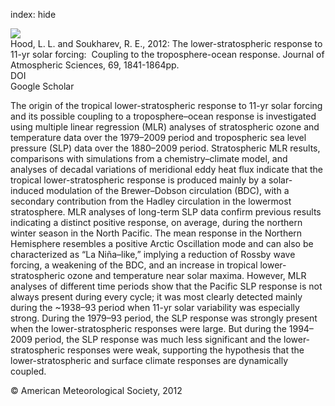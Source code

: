 index: hide

<div class="Citation">
    <div class="Citation-thumb CitationThumb-linked"  data-href="https://doi.org/10.1175/jas-d-11-086.1">
      <img src="https://static.claimspace.cloud/climate-study-static/refs/thumbs/10/Hood_and_Soukharev_2012-thumb.png" />
    </div>

  <div class="Citation-body">
    <div class="Citation-text">Hood, L. L. and Soukharev, R. E., 2012: The lower-stratospheric response to 11-yr solar forcing:  Coupling to the troposphere-ocean response. <span class="Article-journal">Journal of Atmospheric Sciences, </span><span class="Article-volume">69, </span>1841-1864pp.</div>
    <div class="Citation-links">
      <div class="CitationLink" data-href="https://doi.org/10.1175/jas-d-11-086.1">
        <div class="CitationLink-icon CitationLink-Doi"></div>
        <div class="CitationLink-text">DOI</div>
      </div>
      <div class="CitationLink" data-href="https://scholar.google.com/scholar?q=10.1175/jas-d-11-086.1">
        <div class="CitationLink-icon CitationLink-Scholar"></div>
        <div class="CitationLink-text">Google Scholar</div>
      </div>
    </div>
  </div>
</div>

The origin of the tropical lower-stratospheric response to 11-yr solar forcing and its possible coupling to a troposphere–ocean response is investigated using multiple linear regression (MLR) analyses of stratospheric ozone and temperature data over the 1979–2009 period and tropospheric sea level pressure (SLP) data over the 1880–2009 period. Stratospheric MLR results, comparisons with simulations from a chemistry–climate model, and analyses of decadal variations of meridional eddy heat flux indicate that the tropical lower-stratospheric response is produced mainly by a solar-induced modulation of the Brewer–Dobson circulation (BDC), with a secondary contribution from the Hadley circulation in the lowermost stratosphere. MLR analyses of long-term SLP data confirm previous results indicating a distinct positive response, on average, during the northern winter season in the North Pacific. The mean response in the Northern Hemisphere resembles a positive Arctic Oscillation mode and can also be characterized as “La Niña–like,” implying a reduction of Rossby wave forcing, a weakening of the BDC, and an increase in tropical lower-stratospheric ozone and temperature near solar maxima. However, MLR analyses of different time periods show that the Pacific SLP response is not always present during every cycle; it was most clearly detected mainly during the ~1938–93 period when 11-yr solar variability was especially strong. During the 1979–93 period, the SLP response was strongly present when the lower-stratospheric responses were large. But during the 1994–2009 period, the SLP response was much less significant and the lower-stratospheric responses were weak, supporting the hypothesis that the lower-stratospheric and surface climate responses are dynamically coupled.

<div class="Citation-copy">
&copy; American Meteorological Society, 2012
</div>